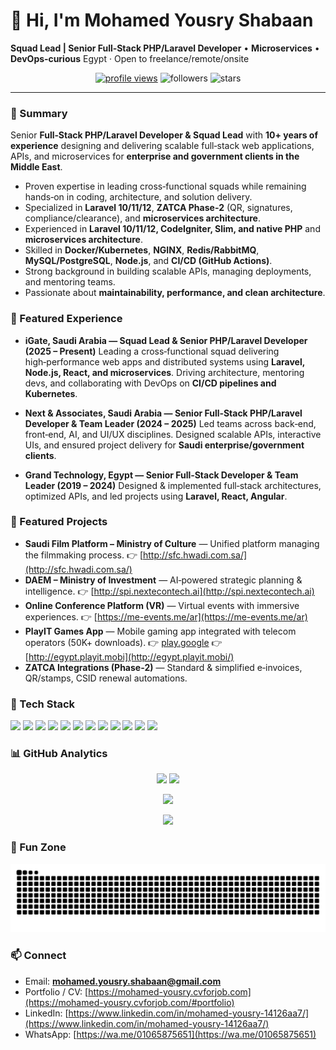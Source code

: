 # 👋 Hi, I'm **Mohamed Yousry Shabaan**

**Squad Lead | Senior Full‑Stack PHP/Laravel Developer** • **Microservices** • **DevOps‑curious**
Egypt · Open to freelance/remote/onsite

<p align="center">
  <a href="https://komarev.com/ghpvc/?username=mohamedyu3&style=flat-square" target="_blank"><img alt="profile views" src="https://komarev.com/ghpvc/?username=mohamedyu3&style=flat-square" /></a>
  <img alt="followers" src="https://img.shields.io/github/followers/mohamedyu3?label=Followers&style=flat-square" />
  <img alt="stars" src="https://img.shields.io/github/stars/mohamedyu3?affiliations=OWNER,ORGANIZATION_MEMBER&style=flat-square" />
  <!-- Optional: Country rank badge (requires you to appear on committers.top) -->
  <!-- <img alt="rank" src="https://aktive.kerolloz.dev/egypt/mohamedyu3?label=Ranked%20in%20Egypt&rnkPrefix=Rank%20" /> -->
</p>


---

### 🧭 Summary

Senior **Full‑Stack PHP/Laravel Developer & Squad Lead** with **10+ years of experience** designing and delivering scalable full‑stack web applications, APIs, and microservices for **enterprise and government clients in the Middle East**.

* Proven expertise in leading cross‑functional squads while remaining hands‑on in coding, architecture, and solution delivery.
* Specialized in **Laravel 10/11/12**, **ZATCA Phase‑2** (QR, signatures, compliance/clearance), and **microservices architecture**.
* Experienced in **Laravel 10/11/12, CodeIgniter, Slim, and native PHP** and **microservices architecture**.
* Skilled in **Docker/Kubernetes**, **NGINX**, **Redis/RabbitMQ**, **MySQL/PostgreSQL**, **Node.js**, and **CI/CD (GitHub Actions)**.
* Strong background in building scalable APIs, managing deployments, and mentoring teams.
* Passionate about **maintainability, performance, and clean architecture**.

### 🚀 Featured Experience

* **iGate, Saudi Arabia — Squad Lead & Senior PHP/Laravel Developer (2025 – Present)**
  Leading a cross‑functional squad delivering high‑performance web apps and distributed systems using **Laravel, Node.js, React, and microservices**. Driving architecture, mentoring devs, and collaborating with DevOps on **CI/CD pipelines and Kubernetes**.

* **Next & Associates, Saudi Arabia — Senior Full‑Stack PHP/Laravel Developer & Team Leader (2024 – 2025)**
  Led teams across back‑end, front‑end, AI, and UI/UX disciplines. Designed scalable APIs, interactive UIs, and ensured project delivery for **Saudi enterprise/government clients**.

* **Grand Technology, Egypt — Senior Full‑Stack Developer & Team Leader (2019 – 2024)**
  Designed & implemented full‑stack architectures, optimized APIs, and led projects using **Laravel, React, Angular**.


### 🚀 Featured Projects

* **Saudi Film Platform – Ministry of Culture** — Unified platform managing the filmmaking process.
  👉 [http://sfc.hwadi.com.sa/](http://sfc.hwadi.com.sa/)
* **DAEM – Ministry of Investment** — AI‑powered strategic planning & intelligence.
  👉 [http://spi.nextecontech.ai](http://spi.nextecontech.ai)
* **Online Conference Platform (VR)** — Virtual events with immersive experiences.
  👉 [https://me-events.me/ar](https://me-events.me/ar)
* **PlayIT Games App** — Mobile gaming app integrated with telecom operators (50K+ downloads).
  👉 [play.google](https://play.google.com/store/apps/details?id=com.gt.pi)
  👉 [http://egypt.playit.mobi](http://egypt.playit.mobi/)
* **ZATCA Integrations (Phase‑2)** — Standard & simplified e‑invoices, QR/stamps, CSID renewal automations.


### 🧰 Tech Stack

<p>
  <img src="https://img.shields.io/badge/PHP-777BB4?logo=php&logoColor=white" />
  <img src="https://img.shields.io/badge/Laravel-FF2D20?logo=laravel&logoColor=white" />
  <img src="https://img.shields.io/badge/Node.js-339933?logo=nodedotjs&logoColor=white" />
  <img src="https://img.shields.io/badge/MySQL-4479A1?logo=mysql&logoColor=white" />
  <img src="https://img.shields.io/badge/PostgreSQL-4169E1?logo=postgresql&logoColor=white" />
  <img src="https://img.shields.io/badge/MongoDB-47A248?logo=mongodb&logoColor=white" />
  <img src="https://img.shields.io/badge/Redis-DC382D?logo=redis&logoColor=white" />
  <img src="https://img.shields.io/badge/RabbitMQ-FF6600?logo=rabbitmq&logoColor=white" />
  <img src="https://img.shields.io/badge/Docker-2496ED?logo=docker&logoColor=white" />
  <img src="https://img.shields.io/badge/Kubernetes-326CE5?logo=kubernetes&logoColor=white" />
  <img src="https://img.shields.io/badge/Nginx-009639?logo=nginx&logoColor=white" />
  <img src="https://img.shields.io/badge/AWS-232F3E?logo=amazonaws&logoColor=white" />
</p>


### 📊 GitHub Analytics

<p align="center">
  <img height="165" src="https://github-readme-stats.vercel.app/api?username=mohamedyu3&show_icons=true&include_all_commits=true" />
  <img height="165" src="https://github-readme-streak-stats.herokuapp.com?user=mohamedyu3" />
</p>
<p align="center">
  <img height="165" src="https://github-readme-stats.vercel.app/api/top-langs/?username=mohamedyu3&layout=compact&langs_count=10" />
</p>
<p align="center">
  <img src="https://github-readme-activity-graph.vercel.app/graph?username=mohamedyu3&theme=github-compact" />
</p>

<!-- 🏆 Optional trophies -->

<!-- <p align="center">
  <img src="https://github-profile-trophy.vercel.app/?username=mohamedyu3&margin-w=8&margin-h=8&column=6" />
</p> -->

### 🐍 Fun Zone

![snake animation](https://raw.githubusercontent.com/mohamedyu3/mohamedyu3/output/github-contribution-grid-snake.svg)


### 📫 Connect

* Email: **[mohamed.yousry.shabaan@gmail.com](mailto:mohamed.yousry.shabaan@gmail.com)**
* Portfolio / CV: [https://mohamed-yousry.cvforjob.com](https://mohamed-yousry.cvforjob.com/#portfolio)
* LinkedIn: [https://www.linkedin.com/in/mohamed-yousry-14126aa7/](https://www.linkedin.com/in/mohamed-yousry-14126aa7/)
* WhatsApp: [https://wa.me/01065875651](https://wa.me/01065875651)


